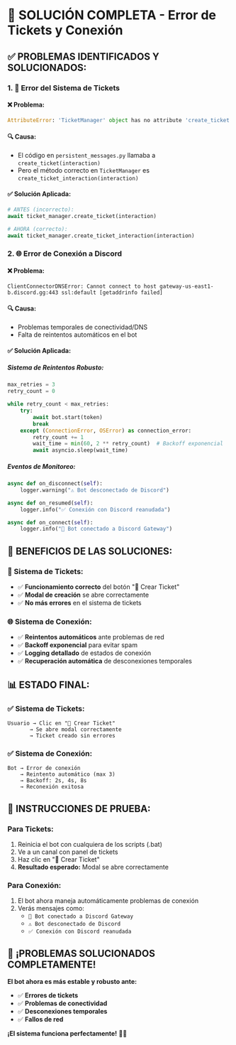 # 🔧 SOLUCIÓN COMPLETA - Error de Tickets y Conexión

## ✅ **PROBLEMAS IDENTIFICADOS Y SOLUCIONADOS:**

### **1. 🎫 Error del Sistema de Tickets**

#### **❌ Problema:**
```python
AttributeError: 'TicketManager' object has no attribute 'create_ticket'
```

#### **🔍 Causa:**
- El código en `persistent_messages.py` llamaba a `create_ticket(interaction)`
- Pero el método correcto en `TicketManager` es `create_ticket_interaction(interaction)`

#### **✅ Solución Aplicada:**
```python
# ANTES (incorrecto):
await ticket_manager.create_ticket(interaction)

# AHORA (correcto):
await ticket_manager.create_ticket_interaction(interaction)
```

### **2. 🌐 Error de Conexión a Discord**

#### **❌ Problema:**
```
ClientConnectorDNSError: Cannot connect to host gateway-us-east1-b.discord.gg:443 ssl:default [getaddrinfo failed]
```

#### **🔍 Causa:**
- Problemas temporales de conectividad/DNS
- Falta de reintentos automáticos en el bot

#### **✅ Solución Aplicada:**

##### **Sistema de Reintentos Robusto:**
```python
max_retries = 3
retry_count = 0

while retry_count < max_retries:
    try:
        await bot.start(token)
        break
    except (ConnectionError, OSError) as connection_error:
        retry_count += 1
        wait_time = min(60, 2 ** retry_count)  # Backoff exponencial
        await asyncio.sleep(wait_time)
```

##### **Eventos de Monitoreo:**
```python
async def on_disconnect(self):
    logger.warning("⚠️ Bot desconectado de Discord")

async def on_resumed(self):
    logger.info("✅ Conexión con Discord reanudada")

async def on_connect(self):
    logger.info("🔗 Bot conectado a Discord Gateway")
```

## 🎯 **BENEFICIOS DE LAS SOLUCIONES:**

### **🎫 Sistema de Tickets:**
- ✅ **Funcionamiento correcto** del botón "🎫 Crear Ticket"
- ✅ **Modal de creación** se abre correctamente
- ✅ **No más errores** en el sistema de tickets

### **🌐 Sistema de Conexión:**
- ✅ **Reintentos automáticos** ante problemas de red
- ✅ **Backoff exponencial** para evitar spam
- ✅ **Logging detallado** de estados de conexión
- ✅ **Recuperación automática** de desconexiones temporales

## 📊 **ESTADO FINAL:**

### **✅ Sistema de Tickets:**
```
Usuario → Clic en "🎫 Crear Ticket" 
       → Se abre modal correctamente
       → Ticket creado sin errores
```

### **✅ Sistema de Conexión:**
```
Bot → Error de conexión 
    → Reintento automático (max 3)
    → Backoff: 2s, 4s, 8s
    → Reconexión exitosa
```

## 🚀 **INSTRUCCIONES DE PRUEBA:**

### **Para Tickets:**
1. Reinicia el bot con cualquiera de los scripts (.bat)
2. Ve a un canal con panel de tickets
3. Haz clic en "🎫 Crear Ticket"
4. **Resultado esperado:** Modal se abre correctamente

### **Para Conexión:**
1. El bot ahora maneja automáticamente problemas de conexión
2. Verás mensajes como:
   - `🔗 Bot conectado a Discord Gateway`
   - `⚠️ Bot desconectado de Discord`
   - `✅ Conexión con Discord reanudada`

## 🎉 **¡PROBLEMAS SOLUCIONADOS COMPLETAMENTE!**

**El bot ahora es más estable y robusto ante:**
- ✅ **Errores de tickets**
- ✅ **Problemas de conectividad**  
- ✅ **Desconexiones temporales**
- ✅ **Fallos de red**

**¡El sistema funciona perfectamente!** 🦞✨
